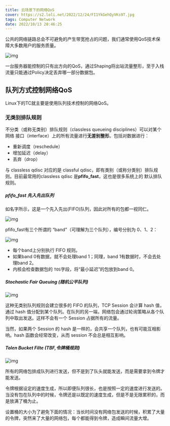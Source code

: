 ```yaml
---
title: 云场景下的网络QoS
cover: https://s2.loli.net/2022/12/24/FI1YkGehQyVKs9T.jpg
tags: Computer Network
date: 2022/10/13 20:46:25
---
```


公共的网络链路总会不可避免的产生带宽抢占的问题，我们通常使用QoS技术保障大多数用户的服务质量。

![img](https://static001.geekbang.org/resource/image/74/11/747b0d537fd1705171ffcca3faf96211.jpg?wh=1539*646)

一台服务器能控制的只有出方向的QoS，通过Shaping将出站流量整形，至于入栈流量只能通过Policy决定丢弃哪一部分数据包。

## 队列方式控制网络QoS

Linux下的TC就主要是使用队列技术控制的网络QoS。

### 无类别排队规则

不分类（或称无类别）排队规则（classless queueing disciplines）可以对某个网络 接口（interface）上的所有流量进行**无差别整形**。包括对数据进行：

- 重新调度（reschedule）
- 增加延迟（delay）
- 丢弃（drop）

与 classless qdisc 对应的是 classful qdisc，即有类别（或称分类别）排队规则。目前最常用的classless qdisc 是**pfifo_fast**，这也是很多系统上的 默认排队规则。

##### pfifo_fast 先入先出队列

如名字所示，这是一个先入先出(FIFO)队列，因此对所有的包都一视同仁。

![img](https://arthurchiao.art/assets/img/lartc-qdisc/pfifo_fast-qdisc.png)

pfifo_fast有三个所谓的 “band”（可理解为三个队列），编号分别为 0、1、2：

![img](https://static001.geekbang.org/resource/image/e3/6c/e391b4b79580a7d66afe4307ff3f6f6c.jpg?wh=2037*1175)

- 每个band上分别执行 FIFO 规则。
- 如果band 0有数据，就不会处理band 1；同理，band 1有数据时，不会去处理band 2。
- 内核会检查数据包的 `TOS`字段，将“最小延迟”的包放到band 0。



##### Stochastic Fair Queuing (随机公平队列)

![img](https://static001.geekbang.org/resource/image/b6/99/b6ec2e4e20ddee7d6952b7fa4586ba99.jpg?wh=2177*1182)

这种无类别队列规则会建立很多的 FIFO 的队列，TCP Session 会计算 hash 值，通过 hash 值分配到某个队列。在队列的另一端，网络包会通过轮询策略从各个队列中取出发送。这样不会有一个 Session 占据所有的流量。

当然，如果两个 Session 的 hash 是一样的，会共享一个队列，也有可能互相影响。hash 函数会经常改变，从而 session 不会总是相互影响。



##### Tolen Bucket Filte (TBF,令牌桶规则)

![img](https://static001.geekbang.org/resource/image/14/9b/145c6f8593bf7603eae79246b9d6859b.jpg?wh=1894*1100)

所有的网络包排成队列进行发送，但不是到了队头就能发送，而是需要拿到令牌才能发送。

令牌根据设定的速度生成，所以即便队列很长，也是按照一定的速度进行发送的。当没有包在队列中的时候，令牌还是以既定的速度生成，但是不是无限累积的，而是放满了桶为止。

设置桶的大小为了避免下面的情况：当长时间没有网络包发送的时候，积累了大量的令牌，突然来了大量的网络包，每个都能得到令牌，造成瞬间流量大增。